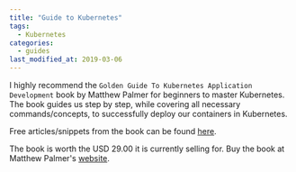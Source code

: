 ```yaml
---
title: "Guide to Kubernetes"
tags: 
  - Kubernetes
categories:
  - guides
last_modified_at: 2019-03-06    
---
```


I highly recommend the `Golden Guide To Kubernetes Application Development` book by Matthew Palmer for beginners to master Kubernetes. The book guides us step by step, while covering all necessary commands/concepts, to successfully deploy our containers in Kubernetes.

Free articles/snippets from the book can be found [here](https://matthewpalmer.net/kubernetes-app-developer/#free-chapter).

The book is worth the USD 29.00 it is currently selling for. Buy the book at Matthew Palmer's [website](https://matthewpalmer.net/kubernetes-app-developer/).